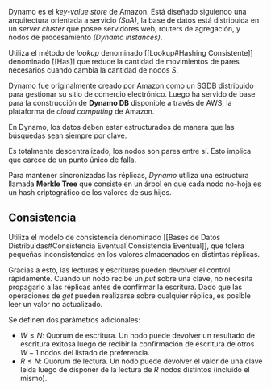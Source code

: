 Dynamo es el *key-value store* de Amazon. Está diseñado siguiendo una arquitectura orientada a servicio *(SoA)*, la base de datos está distribuida en un *server cluster* que posee servidores web, routers de agregación, y nodos de procesamiento *(Dynamo instances)*.

Utiliza el método de *lookup* denominado [[Lookup#Hashing Consistente]] denominado [[Has]] que reduce la cantidad de movimientos de pares necesarios cuando cambia la cantidad de nodos $S$.

Dynamo fue originalmente creado por Amazon como un SGDB distribuido para gestionar su sitio de comercio electrónico. Luego ha servido de base para la construcción de **Dynamo DB** disponible a través de AWS, la plataforma de *cloud computing* de Amazon.

En Dynamo, los datos deben estar estructurados de manera que las búsquedas sean siempre por clave.

Es totalmente descentralizado, los nodos son pares entre sí. Esto implica que carece de un punto único de falla.

Para mantener sincronizadas las réplicas, *Dynamo* utiliza una estructura llamada **Merkle Tree** que consiste en un árbol en que cada nodo no-hoja es un hash criptográfico de los valores de sus hijos.

## Consistencia

Utiliza el modelo de consistencia denominado [[Bases de Datos Distribuidas#Consistencia Eventual|Consistencia Eventual]], que tolera pequeñas inconsistencias en los valores almacenados en distintas réplicas.

Gracias a esto, las lecturas y escrituras pueden devolver el control rápidamente. Cuando un nodo recibe un *put* sobre una clave, no necesita propagarlo a las réplicas antes de confirmar la escritura. Dado que las operaciones de *get* pueden realizarse sobre cualquier réplica, es posible leer un valor no actualizado.

Se definen dos parámetros adicionales:

- $W \leq N$: Quorum de escritura. Un nodo puede devolver un resultado de escritura exitosa luego de recibir la confirmación de escritura de otros $W-1$ nodos del listado de preferencia.
- $R \leq N$: Quorum de lectura. Un nodo puede devolver el valor de una clave leída luego de disponer de la lectura de $R$ nodos distintos (incluido el mismo).
